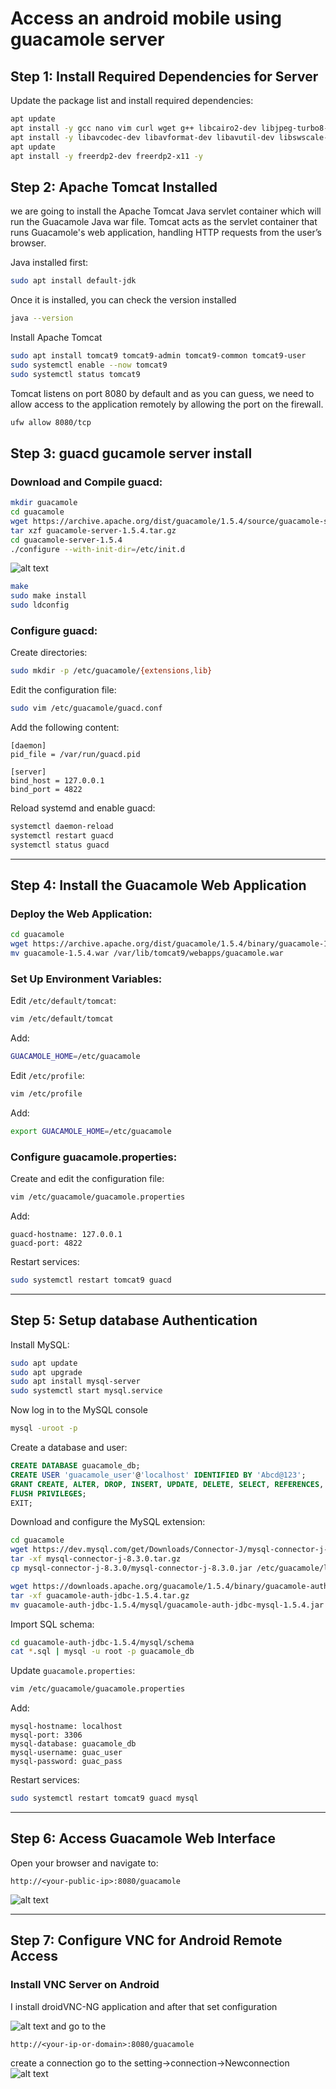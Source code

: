 # Access an android mobile using guacamole server 



## Step 1: Install Required Dependencies for Server 

Update the package list and install required dependencies:

```bash
apt update
apt install -y gcc nano vim curl wget g++ libcairo2-dev libjpeg-turbo8-dev libpng-dev libtool-bin libossp-uuid-dev
apt install -y libavcodec-dev libavformat-dev libavutil-dev libswscale-dev build-essential libpango1.0-dev libssh2-1-dev libvncserver-dev libtelnet-dev libpulse-dev libvorbis-dev libwebp-dev
apt update
apt install -y freerdp2-dev freerdp2-x11 -y 
```


## Step 2: Apache Tomcat Installed 

we are going to install the Apache Tomcat Java servlet container which will run the Guacamole Java war file. Tomcat acts as the servlet container that runs Guacamole's web application, handling HTTP requests from the user’s browser. 

Java installed first: 
```bash
sudo apt install default-jdk 
``` 
Once it is installed, you can check the version installed 
```bash
java --version 
``` 
Install Apache Tomcat 
```bash
sudo apt install tomcat9 tomcat9-admin tomcat9-common tomcat9-user 
sudo systemctl enable --now tomcat9 
sudo systemctl status tomcat9 
``` 
Tomcat listens on port 8080 by default and as you can guess, we need to allow access to the application remotely by allowing the port on the firewall. 
```bash
ufw allow 8080/tcp
``` 

## Step 3: guacd gucamole server  install 

### Download and Compile guacd:
```bash
mkdir guacamole
cd guacamole
wget https://archive.apache.org/dist/guacamole/1.5.4/source/guacamole-server-1.5.4.tar.gz
tar xzf guacamole-server-1.5.4.tar.gz
cd guacamole-server-1.5.4
./configure --with-init-dir=/etc/init.d
```
![alt text](<configure.png>)
```bash
make
sudo make install
sudo ldconfig
```

### Configure guacd:

Create directories:
```bash
sudo mkdir -p /etc/guacamole/{extensions,lib}
```

Edit the configuration file:
```bash
sudo vim /etc/guacamole/guacd.conf
```

Add the following content:
```
[daemon]
pid_file = /var/run/guacd.pid

[server]
bind_host = 127.0.0.1
bind_port = 4822
```

Reload systemd and enable guacd:
```bash
systemctl daemon-reload
systemctl restart guacd
systemctl status guacd
```

---

## Step 4: Install the Guacamole Web Application

### Deploy the Web Application:
```bash
cd guacamole
wget https://archive.apache.org/dist/guacamole/1.5.4/binary/guacamole-1.5.4.war
mv guacamole-1.5.4.war /var/lib/tomcat9/webapps/guacamole.war
```

### Set Up Environment Variables:
Edit `/etc/default/tomcat`:
```bash
vim /etc/default/tomcat
```
Add:
```bash
GUACAMOLE_HOME=/etc/guacamole
```

Edit `/etc/profile`:
```bash
vim /etc/profile
```
Add:
```bash
export GUACAMOLE_HOME=/etc/guacamole
```

### Configure guacamole.properties:
Create and edit the configuration file:
```bash
vim /etc/guacamole/guacamole.properties
```
Add:
```
guacd-hostname: 127.0.0.1
guacd-port: 4822
```

Restart services:
```bash
sudo systemctl restart tomcat9 guacd
```

---

## Step 5: Setup database Authentication

Install MySQL:
```bash
sudo apt update
sudo apt upgrade
sudo apt install mysql-server
sudo systemctl start mysql.service
```
Now log in to the MySQL console
 ```bash
mysql -uroot -p
 ```

Create a database and user:
```sql
CREATE DATABASE guacamole_db;
CREATE USER 'guacamole_user'@'localhost' IDENTIFIED BY 'Abcd@123';
GRANT CREATE, ALTER, DROP, INSERT, UPDATE, DELETE, SELECT, REFERENCES, RELOAD on *.* TO 'guacamole_user'@'localhost' WITH GRANT OPTION;
FLUSH PRIVILEGES;
EXIT;
```

Download and configure the MySQL extension:
```bash
cd guacamole
wget https://dev.mysql.com/get/Downloads/Connector-J/mysql-connector-j-8.3.0.tar.gz
tar -xf mysql-connector-j-8.3.0.tar.gz
cp mysql-connector-j-8.3.0/mysql-connector-j-8.3.0.jar /etc/guacamole/lib/

wget https://downloads.apache.org/guacamole/1.5.4/binary/guacamole-auth-jdbc-1.5.4.tar.gz
tar -xf guacamole-auth-jdbc-1.5.4.tar.gz
mv guacamole-auth-jdbc-1.5.4/mysql/guacamole-auth-jdbc-mysql-1.5.4.jar /etc/guacamole/extensions/
```

Import SQL schema:
```bash
cd guacamole-auth-jdbc-1.5.4/mysql/schema
cat *.sql | mysql -u root -p guacamole_db
```

Update `guacamole.properties`:
```bash
vim /etc/guacamole/guacamole.properties
```
Add:
```
mysql-hostname: localhost
mysql-port: 3306
mysql-database: guacamole_db
mysql-username: guac_user
mysql-password: guac_pass
```

Restart services:
```bash
sudo systemctl restart tomcat9 guacd mysql
```

---

## Step 6: Access Guacamole Web Interface

Open your browser and navigate to:
```
http://<your-public-ip>:8080/guacamole
```
![alt text](<WhatsApp Image 2024-12-26 at 15.31.41.jpeg>)


---

## Step 7: Configure VNC for Android Remote Access

### Install VNC Server on Android
I install droidVNC-NG application  and after that set configuration 

![alt text](<droidVNC-NG.jpeg>)
 and go to the 
 
 ```
http://<your-ip-or-domain>:8080/guacamole
```
create a connection go to the setting->connection->Newconnection
![alt text](<new_connection.jpeg>)


